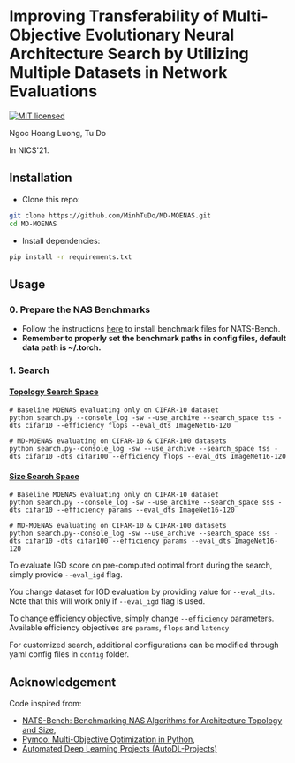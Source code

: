 # Improving Transferability of Multi-Objective Evolutionary Neural Architecture Search by Utilizing Multiple Datasets in Network Evaluations

[![MIT licensed](https://img.shields.io/badge/license-MIT-brightgreen.svg)](LICENSE.md)

Ngoc Hoang Luong, Tu Do

In NICS'21.

## Installation

- Clone this repo:

```bash
git clone https://github.com/MinhTuDo/MD-MOENAS.git
cd MD-MOENAS
```

- Install dependencies:

```bash
pip install -r requirements.txt
```

## Usage

### 0. Prepare the NAS Benchmarks

- Follow the instructions [here](https://github.com/D-X-Y/NATS-Bench/blob/main/README.md) to install benchmark files for NATS-Bench.
- **Remember to properly set the benchmark paths in config files, default data path is ~/.torch.**

### 1. Search

#### [Topology Search Space](https://github.com/D-X-Y/AutoDL-Projects/blob/master/docs/NAS-Bench-201.md)

```shell
# Baseline MOENAS evaluating only on CIFAR-10 dataset
python search.py --console_log -sw --use_archive --search_space tss -dts cifar10 --efficiency flops --eval_dts ImageNet16-120

# MD-MOENAS evaluating on CIFAR-10 & CIFAR-100 datasets
python search.py--console_log -sw --use_archive --search_space tss -dts cifar10 -dts cifar100 --efficiency flops --eval_dts ImageNet16-120
```

#### [Size Search Space](https://github.com/D-X-Y/NATS-Bench/blob/main/README.md)

```shell
# Baseline MOENAS evaluating only on CIFAR-10 dataset
python search.py --console_log -sw --use_archive --search_space sss -dts cifar10 --efficiency params --eval_dts ImageNet16-120

# MD-MOENAS evaluating on CIFAR-10 & CIFAR-100 datasets
python search.py--console_log -sw --use_archive --search_space sss -dts cifar10 -dts cifar100 --efficiency params --eval_dts ImageNet16-120
```

To evaluate IGD score on pre-computed optimal front during the search, simply provide `--eval_igd` flag.

You change dataset for IGD evaluation by providing value for `--eval_dts`. Note that this will work only if `--eval_igd` flag is used.

To change efficiency objective, simply change `--efficiency` parameters. Available efficiency objectives are `params`, `flops` and `latency`

For customized search, additional configurations can be modified through yaml config files in `config` folder.

## Acknowledgement

Code inspired from:

- [NATS-Bench: Benchmarking NAS Algorithms for Architecture Topology and Size](https://github.com/D-X-Y/NATS-Bench),
- [Pymoo: Multi-Objective Optimization in Python](https://github.com/anyoptimization/pymoo),
- [Automated Deep Learning Projects (AutoDL-Projects)](https://github.com/D-X-Y/AutoDL-Projects)
